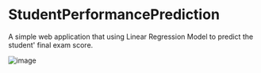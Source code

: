 # StudentPerformancePrediction
 A simple web application that using Linear Regression Model to predict the student' final exam score.
 
![image](https://github.com/user-attachments/assets/d5e52449-52e6-4ab6-96b4-c68248f246fc)

